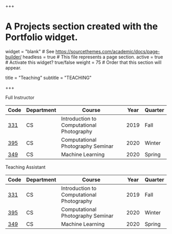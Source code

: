 +++
# A Projects section created with the Portfolio widget.
widget = "blank"  # See https://sourcethemes.com/academic/docs/page-builder/
headless = true  # This file represents a page section.
active = true  # Activate this widget? true/false
weight = 75  # Order that this section will appear.

title = "Teaching"
subtitle = "TEACHING"

+++

Full Instructor

| Code | Department | Course | Year | Quarter |
|------|------------|--------|------|---------|
|[331]( https://compphotolab.github.io/cs331/ "331")|CS|Introduction to Computational Photography|2019|Fall|
|[395]( https://www.mccormick.northwestern.edu/electrical-computer/academics/courses/descriptions/395-495-81.html )|CS|Computational Photography Seminar|2020|Winter|
|[349]( https://www.mccormick.northwestern.edu/computer-science/academics/courses/descriptions/349.html )|CS|Machine Learning|2020|Spring|


Teaching Assistant

| Code | Department | Course | Year | Quarter |
|------|------------|--------|------|---------|
|[331]( https://compphotolab.github.io/cs331/ "331")|CS|Introduction to Computational Photography|2019|Fall|
|[395]( https://www.mccormick.northwestern.edu/electrical-computer/academics/courses/descriptions/395-495-81.html )|CS|Computational Photography Seminar|2020|Winter|
|[349]( https://www.mccormick.northwestern.edu/computer-science/academics/courses/descriptions/349.html )|CS|Machine Learning|2020|Spring|


